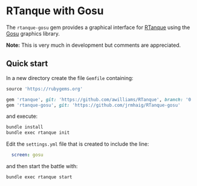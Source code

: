 # RTanque with Gosu

The `rtanque-gosu` gem provides a graphical interface for
[RTanque](https://github.com/awilliams/RTanque) using the
[Gosu](https://www.libgosu.org/) graphics library.

**Note:** This is very much in development but comments are appreciated.

## Quick start

In a new directory create the file `Gemfile` containing:

```ruby
source 'https://rubygems.org'

gem 'rtanque', git: 'https://github.com/awilliams/RTanque', branch: '0.2'
gem 'rtanque-gosu', git: 'https://github.com/jrmhaig/RTanque-gosu'
```

and execute:


```bash
bundle install
bundle exec rtanque init
```

Edit the `settings.yml` file that is created to include the line:

```yaml
  screen: gosu
```

and then start the battle with:

```bash
bundle exec rtanque start
```
